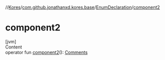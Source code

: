 //[Kores](../../index.md)/[com.github.jonathanxd.kores.base](../index.md)/[EnumDeclaration](index.md)/[component2](component2.md)



# component2  
[jvm]  
Content  
operator fun [component2](component2.md)(): [Comments](../../com.github.jonathanxd.kores.base.comment/-comments/index.md)  



